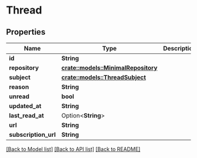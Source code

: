 # Thread

## Properties

Name | Type | Description | Notes
------------ | ------------- | ------------- | -------------
**id** | **String** |  | 
**repository** | [**crate::models::MinimalRepository**](minimal-repository.md) |  | 
**subject** | [**crate::models::ThreadSubject**](thread_subject.md) |  | 
**reason** | **String** |  | 
**unread** | **bool** |  | 
**updated_at** | **String** |  | 
**last_read_at** | Option<**String**> |  | 
**url** | **String** |  | 
**subscription_url** | **String** |  | 

[[Back to Model list]](../README.md#documentation-for-models) [[Back to API list]](../README.md#documentation-for-api-endpoints) [[Back to README]](../README.md)


